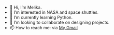 - 👋 Hi, I’m Melika.
- 👀 I’m interested in NASA and space shuttles.
- 🌱 I’m currently learning Python.
- 💞️ I’m looking to collaborate on designing projects.
- 📫 How to reach me: via <a href="melissameliss2210@gmail.com">My Gmail</a>

<!---
Melika2210/Melika2210 is a ✨ special ✨ repository because its `README.md` (this file) appears on your GitHub profile.
You can click the Preview link to take a look at your changes.
--->
